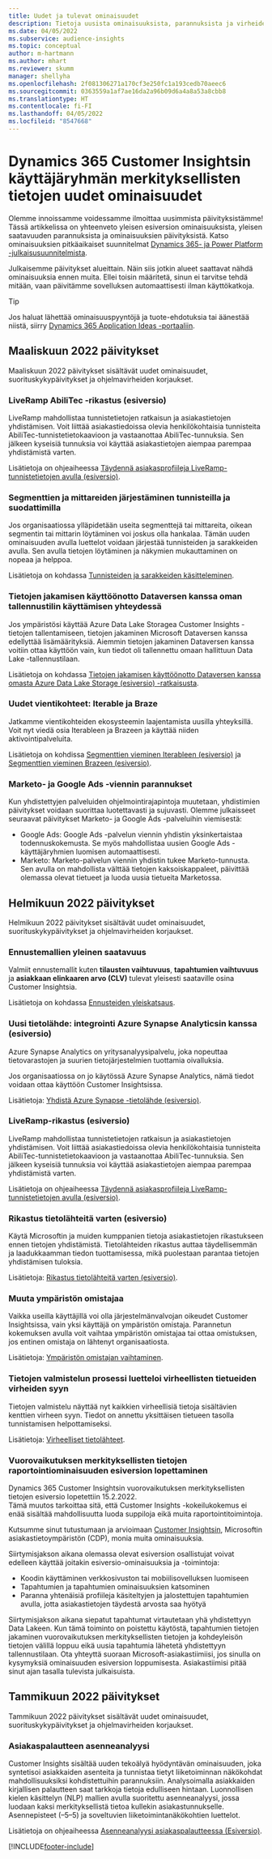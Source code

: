 ```yaml
---
title: Uudet ja tulevat ominaisuudet
description: Tietoja uusista ominaisuuksista, parannuksista ja virheiden korjauksista.
ms.date: 04/05/2022
ms.subservice: audience-insights
ms.topic: conceptual
author: m-hartmann
ms.author: mhart
ms.reviewer: skumm
manager: shellyha
ms.openlocfilehash: 2f081306271a170cf3e250fc1a193cedb70aeec6
ms.sourcegitcommit: 0363559a1af7ae16da2a96b09d6a4a8a53a8cbb8
ms.translationtype: HT
ms.contentlocale: fi-FI
ms.lasthandoff: 04/05/2022
ms.locfileid: "8547668"
---
```

# <a name="whats-new-in-the-audience-insights-capability-of-dynamics-365-customer-insights"></a>Dynamics 365 Customer Insightsin käyttäjäryhmän merkityksellisten tietojen uudet ominaisuudet

Olemme innoissamme voidessamme ilmoittaa uusimmista päivityksistämme! Tässä artikkelissa on yhteenveto yleisen esiversion ominaisuuksista, yleisen saatavuuden parannuksista ja ominaisuuksien päivityksistä. Katso ominaisuuksien pitkäaikaiset suunnitelmat [Dynamics 365- ja Power Platform -julkaisusuunnitelmista](/dynamics365/release-plans/).

Julkaisemme päivitykset alueittain. Näin siis jotkin alueet saattavat nähdä ominaisuuksia ennen muita. Ellei toisin määritetä, sinun ei tarvitse tehdä mitään, vaan päivitämme sovelluksen automaattisesti ilman käyttökatkoja.

> [!TIP]
> Jos haluat lähettää ominaisuuspyyntöjä ja tuote-ehdotuksia tai äänestää niistä, siirry [Dynamics 365 Application Ideas -portaaliin](https://experience.dynamics.com/ideas/categories/?forum=79a8c474-4e35-e911-a971-000d3a4f3343&forumName=Dynamics%20365%20Customer%20Insights).


## <a name="march-2022-updates"></a>Maaliskuun 2022 päivitykset

Maaliskuun 2022 päivitykset sisältävät uudet ominaisuudet, suorituskykypäivitykset ja ohjelmavirheiden korjaukset.

### <a name="liveramp-abilitec-enrichment-preview"></a>LiveRamp AbiliTec -rikastus (esiversio)

LiveRamp mahdollistaa tunnistetietojen ratkaisun ja asiakastietojen yhdistämisen. Voit liittää asiakastiedoissa olevia henkilökohtaisia tunnisteita AbiliTec-tunnistetietokaavioon ja vastaanottaa AbiliTec-tunnuksia. Sen jälkeen kyseisiä tunnuksia voi käyttää asiakastietojen aiempaa parempaa yhdistämistä varten.

Lisätietoja on ohjeaiheessa [Täydennä asiakasprofiileja LiveRamp-tunnistetietojen avulla (esiversio)](enrichment-liveramp.md).

### <a name="organize-segments-and-measures-with-tags-and-filters"></a>Segmenttien ja mittareiden järjestäminen tunnisteilla ja suodattimilla
Jos organisaatiossa ylläpidetään useita segmenttejä tai mittareita, oikean segmentin tai mittarin löytäminen voi joskus olla hankalaa. Tämän uuden ominaisuuden avulla luettelot voidaan järjestää tunnisteiden ja sarakkeiden avulla. Sen avulla tietojen löytäminen ja näkymien mukauttaminen on nopeaa ja helppoa.

Lisätietoja on kohdassa [Tunnisteiden ja sarakkeiden käsitteleminen](work-with-tags-columns.md).

### <a name="enable-data-sharing-with-dataverse-when-using-your-own-storage-account"></a>Tietojen jakamisen käyttöönotto Dataversen kanssa oman tallennustilin käyttämisen yhteydessä

Jos ympäristösi käyttää Azure Data Lake Storagea Customer Insights -tietojen tallentamiseen, tietojen jakaminen Microsoft Dataversen kanssa edellyttää lisämäärityksiä.
Aiemmin tietojen jakaminen Dataversen kanssa voitiin ottaa käyttöön vain, kun tiedot oli tallennettu omaan hallittuun Data Lake -tallennustilaan. 

Lisätietoja on kohdassa [Tietojen jakamisen käyttöönotto Dataversen kanssa omasta Azure Data Lake Storage (esiversio) -ratkaisusta](manage-environments.md#enable-data-sharing-with-dataverse-from-your-own-azure-data-lake-storage-preview).

### <a name="new-export-destinations-iterable-and-braze"></a>Uudet vientikohteet: Iterable ja Braze

Jatkamme vientikohteiden ekosysteemin laajentamista uusilla yhteyksillä. Voit nyt viedä osia Iterableen ja Brazeen ja käyttää niiden aktivointipalveluita.

Lisätietoja on kohdissa [Segmenttien vieminen Iterableen (esiversio)](export-iterable.md) ja [Segmenttien vieminen Brazeen (esiversio)](export-braze.md).

### <a name="improvements-to-marketo-and-google-ads-export"></a>Marketo- ja Google Ads -viennin parannukset

Kun yhdistettyjen palveluiden ohjelmointirajapintoja muutetaan, yhdistimien päivitykset voidaan suorittaa luotettavasti ja sujuvasti. Olemme julkaisseet seuraavat päivitykset Marketo- ja Google Ads -palveluihin viemisestä:

- Google Ads: Google Ads -palvelun viennin yhdistin yksinkertaistaa todennuskokemusta. Se myös mahdollistaa uusien Google Ads -käyttäjäryhmien luomisen automaattisesti. 
- Marketo: Marketo-palvelun viennin yhdistin tukee Marketo-tunnusta. Sen avulla on mahdollista välttää tietojen kaksoiskappaleet, päivittää olemassa olevat tietueet ja luoda uusia tietueita Marketossa. 


## <a name="february-2022-updates"></a>Helmikuun 2022 päivitykset

Helmikuun 2022 päivitykset sisältävät uudet ominaisuudet, suorituskykypäivitykset ja ohjelmavirheiden korjaukset.

### <a name="general-availability-for-prediction-models"></a>Ennustemallien yleinen saatavuus

Valmiit ennustemallit kuten **tilausten vaihtuvuus**, **tapahtumien vaihtuvuus** ja **asiakkaan elinkaaren arvo (CLV)** tulevat yleisesti saataville osina Customer Insightsia. 

Lisätietoja on kohdassa [Ennusteiden yleiskatsaus](predictions-overview.md).

### <a name="new-data-source-integration-with-azure-synapse-analytics-preview"></a>Uusi tietolähde: integrointi Azure Synapse Analyticsin kanssa (esiversio)

Azure Synapse Analytics on yritysanalyysipalvelu, joka nopeuttaa tietovarastojen ja suurien tietojärjestelmien tuottamia oivalluksia.

Jos organisaatiossa on jo käytössä Azure Synapse Analytics, nämä tiedot voidaan ottaa käyttöön Customer Insightsissa. 

Lisätietoja: [Yhdistä Azure Synapse -tietolähde (esiversio)](connect-synapse.md).

### <a name="liveramp-enrichment-preview"></a>LiveRamp-rikastus (esiversio)

LiveRamp mahdollistaa tunnistetietojen ratkaisun ja asiakastietojen yhdistämisen. Voit liittää asiakastiedoissa olevia henkilökohtaisia tunnisteita AbiliTec-tunnistetietokaavioon ja vastaanottaa AbiliTec-tunnuksia. Sen jälkeen kyseisiä tunnuksia voi käyttää asiakastietojen aiempaa parempaa yhdistämistä varten.

Lisätietoja on ohjeaiheessa [Täydennä asiakasprofiileja LiveRamp-tunnistetietojen avulla (esiversio)](enrichment-liveramp.md).

### <a name="enrichment-for-data-sources-preview"></a>Rikastus tietolähteitä varten (esiversio)

Käytä Microsoftin ja muiden kumppanien tietoja asiakastietojen rikastukseen ennen tietojen yhdistämistä. Tietolähteiden rikastus auttaa täydellisemmän ja laadukkaamman tiedon tuottamisessa, mikä puolestaan parantaa tietojen yhdistämisen tuloksia.

Lisätietoja: [Rikastus tietolähteitä varten (esiversio)](data-sources-enrichment.md).

### <a name="change-owner-of-environment"></a>Muuta ympäristön omistajaa

Vaikka useilla käyttäjillä voi olla järjestelmänvalvojan oikeudet Customer Insightsissa, vain yksi käyttäjä on ympäristön omistaja. Parannetun kokemuksen avulla voit vaihtaa ympäristön omistajaa tai ottaa omistuksen, jos entinen omistaja on lähtenyt organisaatiosta. 

Lisätietoja: [Ympäristön omistajan vaihtaminen](manage-environments.md#change-the-owner-of-an-environment).

### <a name="data-preparation-process-lists-corruption-reason-for-corrupted-records"></a>Tietojen valmistelun prosessi luetteloi virheellisten tietueiden virheiden syyn

Tietojen valmistelu näyttää nyt kaikkien virheellisiä tietoja sisältävien kenttien virheen syyn. Tiedot on annettu yksittäisen tietueen tasolla tunnistamisen helpottamiseksi. 

Lisätietoja: [Virheelliset tietolähteet](entities.md#corrupted-data-sources).

### <a name="end-of-preview-for-reporting-features-in-the-engagement-insights-capability"></a>Vuorovaikutuksen merkityksellisten tietojen raportointiominaisuuden esiversion lopettaminen

Dynamics 365 Customer Insightsin vuorovaikutuksen merkityksellisten tietojen esiversio lopetettiin 15.2.2022.  
Tämä muutos tarkoittaa sitä, että Customer Insights -kokeilukokemus ei enää sisältää mahdollisuutta luoda suppiloja eikä muita raportointitoimintoja.

Kutsumme sinut tutustumaan ja arvioimaan [Customer Insightsin](https://dynamics.microsoft.com/ai/customer-insights/), Microsoftin asiakastietoympäristön (CDP), monia muita ominaisuuksia.    
 
Siirtymisjakson aikana olemassa olevat esiversion osallistujat voivat edelleen käyttää joitakin esiversio-ominaisuuksia ja -toimintoja:

- Koodin käyttäminen verkkosivuston tai mobiilisovelluksen luomiseen 
- Tapahtumien ja tapahtumien ominaisuuksien katsominen 
- Paranna yhtenäisiä profiileja käsiteltyjen ja jalostettujen tapahtumien avulla, jotta asiakastietojen täydestä arvosta saa hyötyä
  
Siirtymisjakson aikana siepatut tapahtumat virtautetaan yhä yhdistettyyn Data Lakeen. Kun tämä toiminto on poistettu käytöstä, tapahtumien tietojen jakaminen vuorovaikutuksen merkityksellisten tietojen ja kohdeyleisön tietojen välillä loppuu eikä uusia tapahtumia lähetetä yhdistettyyn tallennustilaan.
Ota yhteyttä suoraan Microsoft-asiakastiimiisi, jos sinulla on kysymyksiä ominaisuuden esiversion loppumisesta. Asiakastiimisi pitää sinut ajan tasalla tulevista julkaisuista. 

## <a name="january-2022-updates"></a>Tammikuun 2022 päivitykset

Tammikuun 2022 päivitykset sisältävät uudet ominaisuudet, suorituskykypäivitykset ja ohjelmavirheiden korjaukset.

### <a name="sentiment-analysis-of-your-customers-feedback"></a>Asiakaspalautteen asenneanalyysi

Customer Insights sisältää uuden tekoälyä hyödyntävän ominaisuuden, joka syntetisoi asiakkaiden asenteita ja tunnistaa tietyt liiketoiminnan näkökohdat mahdollisuuksiksi kohdistettuihin parannuksiin. Analysoimalla asiakkaiden kirjallisen palautteen saat tarkkoja tietoja edulliseen hintaan. Luonnollisen kielen käsittelyn (NLP) mallien avulla suoritettu asenneanalyysi, jossa luodaan kaksi merkityksellistä tietoa kullekin asiakastunnukselle. Asennepisteet (–5–5) ja soveltuvien liiketoimintanäkökohtien luettelot. 

Lisätietoja on ohjeaiheessa [Asenneanalyysi asiakaspalautteessa (Esiversio)](sentiment-analysis.md).


[!INCLUDE[footer-include](../includes/footer-banner.md)]